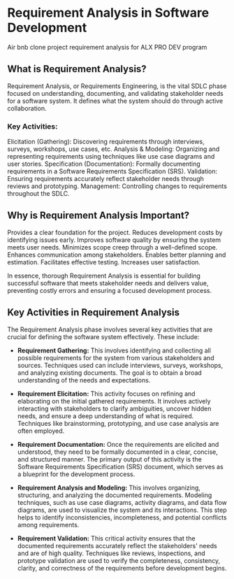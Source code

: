 # Requirement Analysis in Software Development
Air bnb clone project requirement analysis for ALX PRO DEV program

## What is Requirement Analysis?

Requirement Analysis, or Requirements Engineering, is the vital SDLC phase focused on understanding, documenting, and validating stakeholder needs for a software system. It defines what the system should do through active collaboration.

### Key Activities:
Elicitation (Gathering): Discovering requirements through interviews, surveys, workshops, use cases, etc.
Analysis & Modeling: Organizing and representing requirements using techniques like use case diagrams and user stories.
Specification (Documentation): Formally documenting requirements in a Software Requirements Specification (SRS).
Validation: Ensuring requirements accurately reflect stakeholder needs through reviews and prototyping.
Management: Controlling changes to requirements throughout the SDLC.

## Why is Requirement Analysis Important?
Provides a clear foundation for the project.
Reduces development costs by identifying issues early.
Improves software quality by ensuring the system meets user needs.
Minimizes scope creep through a well-defined scope.
Enhances communication among stakeholders.
Enables better planning and estimation.
Facilitates effective testing.
Increases user satisfaction.

In essence, thorough Requirement Analysis is essential for building successful software that meets stakeholder needs and delivers value, preventing costly errors and ensuring a focused development process.

## Key Activities in Requirement Analysis

The Requirement Analysis phase involves several key activities that are crucial for defining the software system effectively. These include:

* **Requirement Gathering:** This involves identifying and collecting all possible requirements for the system from various stakeholders and sources. Techniques used can include interviews, surveys, workshops, and analyzing existing documents. The goal is to obtain a broad understanding of the needs and expectations.

* **Requirement Elicitation:** This activity focuses on refining and elaborating on the initial gathered requirements. It involves actively interacting with stakeholders to clarify ambiguities, uncover hidden needs, and ensure a deep understanding of what is required. Techniques like brainstorming, prototyping, and use case analysis are often employed.

* **Requirement Documentation:** Once the requirements are elicited and understood, they need to be formally documented in a clear, concise, and structured manner. The primary output of this activity is the Software Requirements Specification (SRS) document, which serves as a blueprint for the development process.

* **Requirement Analysis and Modeling:** This involves organizing, structuring, and analyzing the documented requirements. Modeling techniques, such as use case diagrams, activity diagrams, and data flow diagrams, are used to visualize the system and its interactions. This step helps to identify inconsistencies, incompleteness, and potential conflicts among requirements.

* **Requirement Validation:** This critical activity ensures that the documented requirements accurately reflect the stakeholders' needs and are of high quality. Techniques like reviews, inspections, and prototype validation are used to verify the completeness, consistency, clarity, and correctness of the requirements before development begins.
